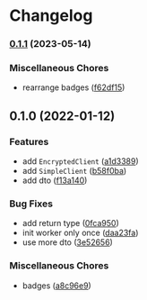 # Changelog

### [0.1.1](https://www.github.com/brokeyourbike/mobifin-api-client-php/compare/v0.1.0...v0.1.1) (2023-05-14)


### Miscellaneous Chores

* rearrange badges ([f62df15](https://www.github.com/brokeyourbike/mobifin-api-client-php/commit/f62df15a3f4b9d99864a3a01675fb58946f18c96))

## 0.1.0 (2022-01-12)


### Features

* add `EncryptedClient` ([a1d3389](https://www.github.com/brokeyourbike/mobifin-api-client-php/commit/a1d33891cedf863240ddc87b4f500d6f95f58a6f))
* add `SimpleClient` ([b58f0ba](https://www.github.com/brokeyourbike/mobifin-api-client-php/commit/b58f0ba25cd0fb0d0991dc0ce930594f443f5d00))
* add dto ([f13a140](https://www.github.com/brokeyourbike/mobifin-api-client-php/commit/f13a1405e6034642a25812a7ade07765a9a740f1))


### Bug Fixes

* add return type ([0fca950](https://www.github.com/brokeyourbike/mobifin-api-client-php/commit/0fca95039890bed4c66a9343d91ad2fcde6d8bea))
* init worker only once ([daa23fa](https://www.github.com/brokeyourbike/mobifin-api-client-php/commit/daa23fa80a0f67e58aa5a5c6097f5dae515b4a77))
* use more dto ([3e52656](https://www.github.com/brokeyourbike/mobifin-api-client-php/commit/3e5265645eb864c3127ac328dba5dc1a9b0adbdd))


### Miscellaneous Chores

* badges ([a8c96e9](https://www.github.com/brokeyourbike/mobifin-api-client-php/commit/a8c96e9012e08d33c38e317ca94a2749eced356f))
